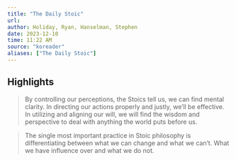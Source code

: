 ```yaml
---
title: "The Daily Stoic"
url: 
author: Holiday, Ryan, Hanselman, Stephen
date: 2023-12-10
time: 11:22 AM
source: "koreader"
aliases: ["The Daily Stoic"]
---
```

## Highlights
> By controlling our perceptions, the Stoics tell us, we can find mental clarity. In directing our actions properly and justly, we’ll be effective. In utilizing and aligning our will, we will find the wisdom and perspective to deal with anything the world puts before us.

> The single most important practice in Stoic philosophy is differentiating between what we can change and what we can’t. What we have influence over and what we do not.

